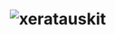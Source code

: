   <h1 align="middle">

![xeratauskit](https://user-images.githubusercontent.com/121004819/223860231-baa2cdf9-e137-45a9-bade-801159d9491f.gif)

